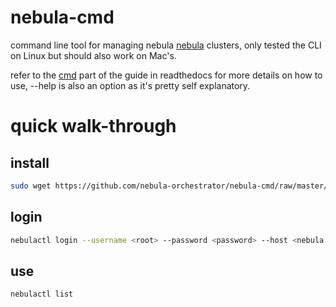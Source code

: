 # nebula-cmd

command line tool for managing nebula [nebula](http://nebula.readthedocs.io/en/latest/) clusters, only tested the CLI on Linux but should also work on Mac's.

refer to the [cmd](http://nebula.readthedocs.io/en/latest/cmd/) part of the guide in readthedocs for more details on how to use, --help is also an option as it's pretty self explanatory.

# quick walk-through
## install 

```bash
sudo wget https://github.com/nebula-orchestrator/nebula-cmd/raw/master/dist/nebulactl -O  /usr/local/bin/nebulactl && sudo chmod +x /usr/local/bin/nebulactl
```

## login

```bash
nebulactl login --username <root> --password <password> --host <nebula.host.com> --port <80> --protocol <http/https>
```

## use

```bash
nebulactl list
```
